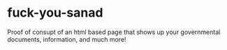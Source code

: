 # fuck-you-sanad
Proof of consupt of an html based page that shows up your governmental documents, information, and much more!
